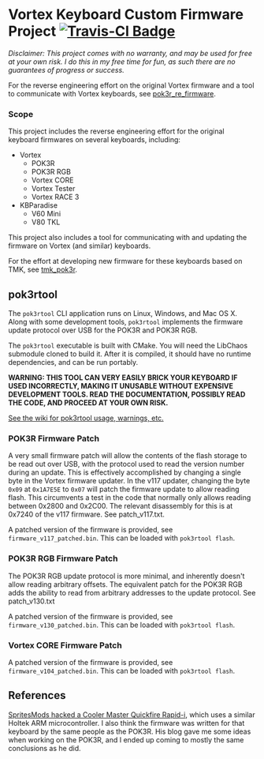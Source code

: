 # Vortex Keyboard Custom Firmware Project [![Travis-CI Badge](https://travis-ci.org/ChaoticConundrum/pok3r_re_firmware.svg?branch=master "Travis-CI Badge")](https://travis-ci.org/ChaoticConundrum/pok3r_re_firmware)

*Disclaimer: This project comes with no warranty, and may be used for free at your own risk. I do
this in my free time for fun, as such there are no guarantees of progress or success.*

For the reverse engineering effort on the original Vortex firmware and a tool to communicate
with Vortex keyboards, see [pok3r_re_firmware](https://github.com/ChaoticConundrum/pok3r_re_firmware).

### Scope
This project includes the reverse engineering effort for the original keyboard firmwares on several
keyboards, including:

- Vortex
    - POK3R
    - POK3R RGB
    - Vortex CORE
    - Vortex Tester
    - Vortex RACE 3
- KBParadise
    - V60 Mini
    - V80 TKL

This project also includes a tool for communicating with and updating the firmware on Vortex
(and similar) keyboards.

For the effort at developing new firmware for these keyboards based on TMK, see
[tmk_pok3r](https://github.com/ChaoticConundrum/tmk_pok3r).


## pok3rtool
The `pok3rtool` CLI application runs on Linux, Windows, and Mac OS X. Along with some development
tools, `pok3rtool` implements the firmware update protocol over USB for the POK3R and POK3R RGB.

The `pok3rtool` executable is built with CMake. You will need the LibChaos submodule cloned to
build it. After it is compiled, it should have no runtime dependencies, and can be run portably.

**WARNING: THIS TOOL CAN VERY EASILY BRICK YOUR KEYBOARD IF USED INCORRECTLY, MAKING IT
UNUSABLE WITHOUT EXPENSIVE DEVELOPMENT TOOLS. READ THE DOCUMENTATION, POSSIBLY READ THE
CODE, AND PROCEED AT YOUR OWN RISK.**

[See the wiki for pok3rtool usage, warnings, etc.](https://github.com/ChaoticConundrum/pok3r_re_firmware/wiki/pok3rtool-Usage)

### POK3R Firmware Patch
A very small firmware patch will allow the contents of the flash storage to be read out over USB,
with the protocol used to read the version number during an update. This is effectively
accomplished by changing a single byte in the Vortex firmware updater. In the v117 updater,
changing the byte `0x09` at `0x1A7E5E` to `0x07` will patch the firmware update to allow reading
flash. This circumvents a test in the code that normally only allows reading between 0x2800 and
0x2C00. The relevant disassembly for this is at 0x7240 of the v117 firmware. See patch_v117.txt.

A patched version of the firmware is provided, see `firmware_v117_patched.bin`. This can be
loaded with `pok3rtool flash`.

### POK3R RGB Firmware Patch
The POK3R RGB update protocol is more minimal, and inherently doesn't allow reading arbitrary
offsets. The equivalent patch for the POK3R RGB adds the ability to read from arbitrary addresses
to the update protocol. See patch_v130.txt

A patched version of the firmware is provided, see `firmware_v130_patched.bin`. This can be
loaded with `pok3rtool flash`.

### Vortex CORE Firmware Patch
A patched version of the firmware is provided, see `firmware_v104_patched.bin`. This can be
loaded with `pok3rtool flash`.

## References
[SpritesMods hacked a Cooler Master Quickfire Rapid-i](https://spritesmods.com/?art=rapidisnake),
which uses a similar Holtek ARM microcontroller. I also think the firmware was written for that
keyboard by the same people as the POK3R. His blog gave me some ideas when working on the POK3R,
and I ended up coming to mostly the same conclusions as he did.

